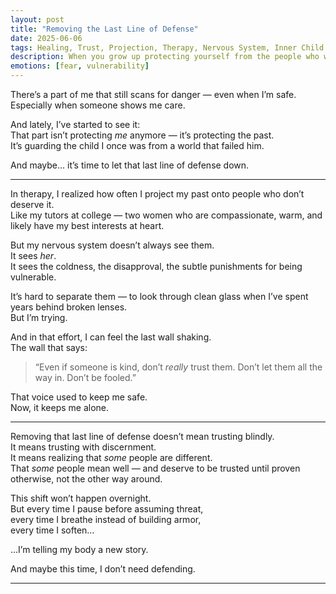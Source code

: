 ```yaml
---
layout: post
title: "Removing the Last Line of Defense"
date: 2025-06-06
tags: Healing, Trust, Projection, Therapy, Nervous System, Inner Child
description: When you grow up protecting yourself from the people who were meant to protect you, trust doesn’t come easy. But healing invites you to lower the guard — slowly, honestly.
emotions: [fear, vulnerability]
---
```


There’s a part of me that still scans for danger — even when I’m safe.  
Especially when someone shows me care.

And lately, I’ve started to see it:  
That part isn’t protecting *me* anymore — it’s protecting the past.  
It’s guarding the child I once was from a world that failed him.

And maybe… it’s time to let that last line of defense down.

---

In therapy, I realized how often I project my past onto people who don’t deserve it.  
Like my tutors at college — two women who are compassionate, warm, and likely have my best interests at heart.

But my nervous system doesn’t always see them.  
It sees *her*.  
It sees the coldness, the disapproval, the subtle punishments for being vulnerable.

It’s hard to separate them — to look through clean glass when I’ve spent years behind broken lenses.  
But I’m trying.

And in that effort, I can feel the last wall shaking.  
The wall that says:  
> “Even if someone is kind, don’t *really* trust them. Don’t let them all the way in. Don’t be fooled.”

That voice used to keep me safe.  
Now, it keeps me alone.

---

Removing that last line of defense doesn’t mean trusting blindly.  
It means trusting with discernment.  
It means realizing that *some* people are different.  
That *some* people mean well — and deserve to be trusted until proven otherwise, not the other way around.

This shift won’t happen overnight.  
But every time I pause before assuming threat,  
every time I breathe instead of building armor,  
every time I soften…

…I’m telling my body a new story.

And maybe this time, I don’t need defending.

---
